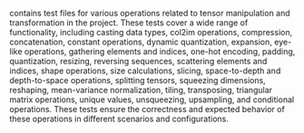 contains test files for various operations related to tensor manipulation and transformation in the project. These tests cover a wide range of functionality, including casting data types, col2im operations, compression, concatenation, constant operations, dynamic quantization, expansion, eye-like operations, gathering elements and indices, one-hot encoding, padding, quantization, resizing, reversing sequences, scattering elements and indices, shape operations, size calculations, slicing, space-to-depth and depth-to-space operations, splitting tensors, squeezing dimensions, reshaping, mean-variance normalization, tiling, transposing, triangular matrix operations, unique values, unsqueezing, upsampling, and conditional operations. These tests ensure the correctness and expected behavior of these operations in different scenarios and configurations.